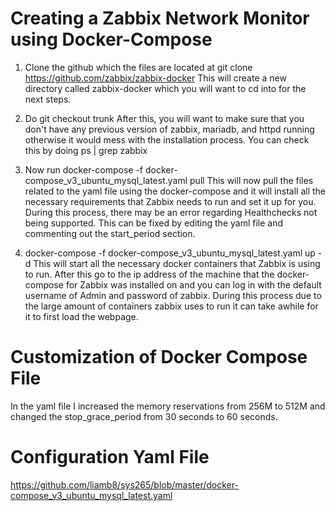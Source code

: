 # Creating a Zabbix Network Monitor using Docker-Compose

1. Clone the github which the files are located at 
git clone https://github.com/zabbix/zabbix-docker
This will create a new directory called zabbix-docker which you will want to cd into for the next steps. 

2. Do git checkout trunk 
After this, you will want to make sure that you don't have any previous version of zabbix, mariadb, and httpd running otherwise it would mess with the installation process.
You can check this by doing ps | grep zabbix

3. Now run docker-compose -f docker-compose_v3_ubuntu_mysql_latest.yaml pull
This will now pull the files related to the yaml file using the docker-compose and it will install all the necessary requirements that Zabbix needs to run and set it up for you. During this process, there may be an error regarding Healthchecks not being supported. This can be fixed by editing the yaml file and commenting out the start_period section. 

4. docker-compose -f docker-compose_v3_ubuntu_mysql_latest.yaml up -d 
This will start all the necessary docker containers that Zabbix is using to run. 
After this go to the ip address of the machine that the docker-compose for Zabbix was installed on and you can log in with the default username of Admin and password of zabbix. During this process due to the large amount of containers zabbix uses to run it can take awhile for it to first load the webpage. 

# Customization of Docker Compose File
In the yaml file I increased the memory reservations from 256M to 512M and changed the stop_grace_period from 30 seconds to 60 seconds. 

# Configuration Yaml File
https://github.com/liamb8/sys265/blob/master/docker-compose_v3_ubuntu_mysql_latest.yaml
